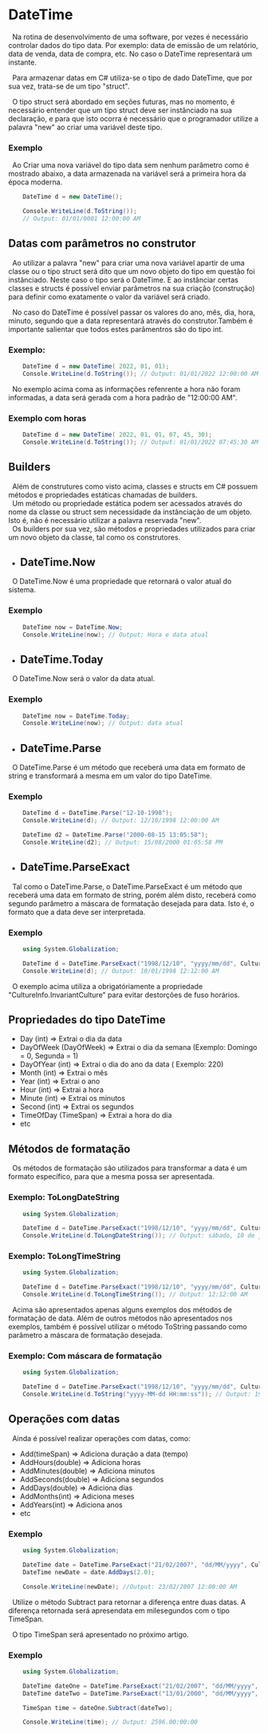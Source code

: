 # DateTime

&nbsp; Na rotina de desenvolvimento de uma software, por vezes é necessário controlar dados do tipo data. Por exemplo: data de emissão de um relatório, data de venda, data de compra, etc. No caso o DateTime representará um instante. 

&nbsp; Para armazenar datas em C# utiliza-se  o tipo de dado DateTime, que por sua vez, trata-se de um tipo "struct". <br>

&nbsp; O tipo struct será abordado em seções futuras, mas no momento, é necessário entender que um tipo struct deve ser instânciado na sua declaração, e para que isto ocorra é necessário que o programador utilize a palavra "new" ao criar uma variável deste tipo.

### Exemplo

&nbsp; Ao Criar uma nova variável do tipo data sem nenhum parâmetro como é mostrado abaixo, a data armazenada na variável será a primeira hora da época moderna.

```csharp
    DateTime d = new DateTime();

    Console.WriteLine(d.ToString());
    // Output: 01/01/0001 12:00:00 AM
```

## Datas com parâmetros no construtor

&nbsp; Ao utilizar a palavra "new" para criar uma nova variável apartir de uma classe ou o tipo struct será dito que um novo objeto do tipo em questão foi instânciado. Neste caso o tipo será o DateTime. E ao instânciar certas classes e structs é possível enviar parâmetros na sua criação (construção) para definir como exatamente o valor da variável será criado.

&nbsp; No caso do DateTime é possível passar os valores do ano, mês, dia, hora, minuto, segundo que a data representará através do construtor.Também é importante salientar que todos estes parâmentros são do tipo int.

### Exemplo:

```csharp
    DateTime d = new DateTime( 2022, 01, 01);
    Console.WriteLine(d.ToString()); // Output: 01/01/2022 12:00:00 AM
```

&nbsp; No exemplo acima coma as informações refenrente a hora não foram informadas, a data será gerada com a hora padrão de "12:00:00 AM".

### Exemplo com horas

```csharp
    DateTime d = new DateTime( 2022, 01, 01, 07, 45, 30);
    Console.WriteLine(d.ToString()); // Output: 01/01/2022 07:45:30 AM

```

## Builders

&nbsp; Além de construtures como visto acima, classes e structs em C# possuem métodos e propriedades estáticas chamadas de builders.<br>
&nbsp; Um método ou propriedade estática podem ser acessados através do nome da classe ou struct sem necessidade  da instânciação de um objeto. Isto é, não é necessário utilizar a palavra reservada "new". <br>
&nbsp; Os builders por sua vez, são métodos e propriedades utilizados para criar um novo objeto da classe, tal como os construtores.

* ## DateTime.Now

&nbsp; O DateTime.Now é uma propriedade que retornará o valor atual do sistema.

### Exemplo

```csharp
    DateTime now = DateTime.Now;
    Console.WriteLine(now); // Output: Hora e data atual
```

* ## DateTime.Today

&nbsp; O DateTime.Now será o valor da data atual.

### Exemplo

```csharp
    DateTime now = DateTime.Today;
    Console.WriteLine(now); // Output: data atual
```

* ## DateTime.Parse

&nbsp; O DateTime.Parse é um método que receberá uma data em formato de string e transformará a mesma em um valor do tipo DateTime.

### Exemplo

```csharp
    DateTime d = DateTime.Parse("12-10-1998");
    Console.WriteLine(d); // Output: 12/10/1998 12:00:00 AM

    DateTime d2 = DateTime.Parse("2000-08-15 13:05:58");
    Console.WriteLine(d2); // Output: 15/08/2000 01:05:58 PM
```

* ## DateTime.ParseExact

&nbsp; Tal como o DateTime.Parse, o DateTime.ParseExact é um método que receberá uma data em formato de string, porém além disto, receberá como segundo parâmetro a máscara de formatação desejada para data. Isto é, o formato que a data deve ser interpretada.

### Exemplo

```csharp
    using System.Globalization;

    DateTime d = DateTime.ParseExact("1998/12/10", "yyyy/mm/dd", CultureInfo.InvariantCulture);
    Console.WriteLine(d); // Output: 10/01/1998 12:12:00 AM
```

&nbsp; O exemplo acima utiliza a obrigatóriamente a propriedade "CultureInfo.InvariantCulture" para evitar destorções de fuso horários.


## Propriedades do tipo DateTime

* Day (int) => Extrai o dia da data
* DayOfWeek (DayOfWeek) => Extrai o dia da semana (Exemplo: Domingo = 0, Segunda = 1)
* DayOfYear (int) => Extrai o dia do ano da data ( Exemplo: 220)
* Month (int) => Extrai o mês
* Year (int) => Extrai o ano
* Hour (int) => Extrai a hora
* Minute (int) => Extrai os minutos
* Second (int) => Extrai os segundos
* TimeOfDay (TimeSpan) => Extrai a hora do dia
* etc

## Métodos de formatação

&nbsp; Os métodos de formatação são utilizados para transformar a data é um formato específico, para que a mesma possa ser apresentada.

### Exemplo: ToLongDateString

```csharp
    using System.Globalization;

    DateTime d = DateTime.ParseExact("1998/12/10", "yyyy/mm/dd", CultureInfo.InvariantCulture);
    Console.WriteLine(d.ToLongDateString()); // Output: sábado, 10 de janeiro de 1998
```

### Exemplo: ToLongTimeString

```csharp
    using System.Globalization;

    DateTime d = DateTime.ParseExact("1998/12/10", "yyyy/mm/dd", CultureInfo.InvariantCulture);
    Console.WriteLine(d.ToLongTimeString()); // Output: 12:12:00 AM
```

&nbsp; Acima são apresentados apenas alguns exemplos dos métodos de formatação de data. Além de outros métodos não apresentados nos exemplos, também é possível utilizar o método ToString passando como parâmetro a máscara de formatação desejada.

### Exemplo: Com máscara de formatação

```csharp
    using System.Globalization;

    DateTime d = DateTime.ParseExact("1998/12/10", "yyyy/mm/dd", CultureInfo.InvariantCulture);
    Console.WriteLine(d.ToString("yyyy-MM-dd HH:mm:ss")); // Output: 1998-01-10 00:12:00
```

## Operações com datas

&nbsp; Ainda é possível realizar operações com datas, como:

* Add(timeSpan) => Adiciona duração a data (tempo)
* AddHours(double) => Adiciona horas
* AddMinutes(double) => Adiciona minutos
* AddSeconds(double) => Adiciona segundos
* AddDays(double) => Adiciona dias
* AddMonths(int) => Adiciona meses
* AddYears(int) => Adiciona anos
* etc

### Exemplo

```csharp
    using System.Globalization;

    DateTime date = DateTime.ParseExact("21/02/2007", "dd/MM/yyyy", CultureInfo.InvariantCulture);
    DateTime newDate = date.AddDays(2.0);

    Console.WriteLine(newDate); //Output: 23/02/2007 12:00:00 AM
```

&nbsp; Utilize o método Subtract para retornar a diferença entre duas datas. A diferença retornada será apresendata em milesegundos com o tipo TimeSpan.<br>

&nbsp; O tipo TimeSpan será apresentado no próximo artigo.

### Exemplo

```csharp
    using System.Globalization;

    DateTime dateOne = DateTime.ParseExact("21/02/2007", "dd/MM/yyyy", CultureInfo.InvariantCulture);
    DateTime dateTwo = DateTime.ParseExact("13/01/2000", "dd/MM/yyyy", CultureInfo.InvariantCulture);

    TimeSpan time = dateOne.Subtract(dateTwo);

    Console.WriteLine(time); // Output: 2596.00:00:00

```

